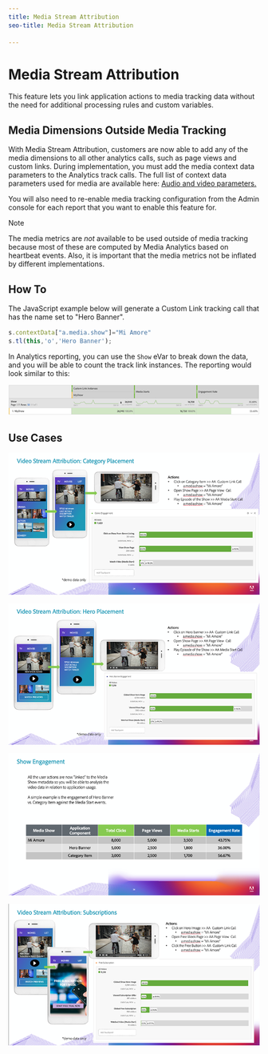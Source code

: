 ```yaml
---
title: Media Stream Attribution
seo-title: Media Stream Attribution

---
```


# Media Stream Attribution

This feature lets you link application actions to media tracking data without the need for additional processing rules and custom variables.

## Media Dimensions Outside Media Tracking

With Media Stream Attribution, customers are now able to add any of the media dimensions 
to all other analytics calls, such as page views and custom links. During implementation, 
you must add the media context data parameters to the Analytics track calls. The full list 
of context data parameters used for media are available here: [Audio and video parameters.](/help/metrics-and-metadata/audio-video-parameters.md) 

You will also need to re-enable media tracking configuration from the Admin console for each report that you want to enable this feature for.

>[!NOTE] 
>The media metrics are _not_ available to be used outside of media tracking because most of these are computed by Media Analytics
>based on heartbeat events. Also, it is important that the media metrics not be inflated by different implementations.

## How To

The JavaScript example below will generate a Custom Link tracking call that has the name set to "Hero Banner".

```javascript
s.contextData["a.media.show"]="Mi Amore"
s.tl(this,'o','Hero Banner');
```

In Analytics reporting, you can use the `Show` eVar to break down the data, and you will be able to count the track link instances. The reporting would look similar to this:

![](/assets/myShow-rpt-1.png)

## Use Cases

![](/assets/vid-stream-attr-category.png)

![](/assets/vid-stream-attr-hero.png)

![](/assets/show-engagement.png)

![](/assets/vid-stream-attr-subs.png)

